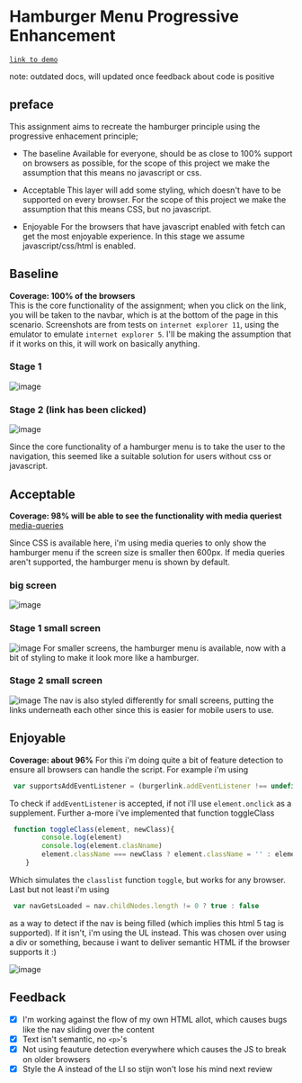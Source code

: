 # Hamburger Menu Progressive Enhancement

[`link to demo`](https://cascuna.github.io/browser-technologies/opdracht2/hamburger-menu/)

note: outdated docs, will updated once feedback about code is positive

## preface
This assignment aims to recreate the hamburger principle using the progressive enhacement principle;
* The baseline
Available for everyone, should be as close to 100% support on browsers as possible, for the scope of this project we make the assumption that this means no javascript or css.

* Acceptable
This layer will add some styling, which doesn't have to be supported on every browser. For the scope of this project we make the assumption that this means CSS, but no javascript.

* Enjoyable
For the browsers that have javascript enabled with fetch can get the most enjoyable experience. In this stage we assume javascript/css/html is enabled.


## Baseline
**Coverage: 100% of the browsers**   
This is the core functionality of the assignment; when you click on the link, you will be taken to the navbar, which is at the bottom of the page in this scenario.
Screenshots are from tests on `internet explorer 11`, using the emulator to emulate `internet explorer 5`. I'll be making the assumption that if it works on this, it will work on basically anything.

### Stage 1
![image](img/baseline.PNG)

### Stage 2 (link has been clicked)
![image](img/baseline-hamburger.PNG)

Since the core functionality of a hamburger menu is to take the user to the navigation, this seemed like a suitable solution for users without css or javascript.

## Acceptable
**Coverage: 98% will be able to see the functionality with media queriest**  
[media-queries](https://caniuse.com/#feat=css-mediaqueries)

Since CSS is available here, i'm using media queries to only show the hamburger menu if the screen size is smaller then 600px. If media queries aren't supported, the hamburger menu is shown by default.

### big screen
![image](img/acceptable-big-screen.PNG)


### Stage 1 small screen 
![image](img/acceptable-small-screen.PNG)
For smaller screens, the hamburger menu is available, now with a bit of styling to make it look more like a hamburger.


### Stage 2 small screen
![image](img/acceptable-small-screen-nav.PNG)
The nav is also styled differently for small screens, putting the links underneath each other since this is easier for mobile users to use.


## Enjoyable
**Coverage: about 96%**
For this i'm doing quite a bit of feature detection to ensure all browsers can handle the script.
For example i'm using
```javascript
 var supportsAddEventListener = (burgerlink.addEventListener !== undefined)
```
To check if `addEventListener` is accepted, if not i'll use `element.onclick` as a supplement.
Further a-more i've implemented that function toggleClass
```javascript
 function toggleClass(element, newClass){
        console.log(element)
        console.log(element.clasNname)
        element.className === newClass ? element.className = '' : element.className = newClass
    }
```
Which simulates the `classlist` function `toggle`, but works for any browser.   
Last but not least i'm using 
```javascript 
 var navGetsLoaded = nav.childNodes.length != 0 ? true : false
```
as a way to detect if the nav is being filled (which implies this html 5 tag is supported). If it isn't, i'm using the UL 
instead. This was chosen over using a div or something, because i want to deliver semantic HTML if the browser
supports it :)

![image](img/enjoyable.PNG)

## Feedback
- [x] I'm working against the flow of my own HTML allot, which causes bugs like the nav sliding over the content
- [x] Text isn't semantic, no `<p>`'s
- [x] Not using feauture detection everywhere which causes the JS to break on older browsers
- [x] Style the A instead of the LI so stijn won't lose his mind next review 
